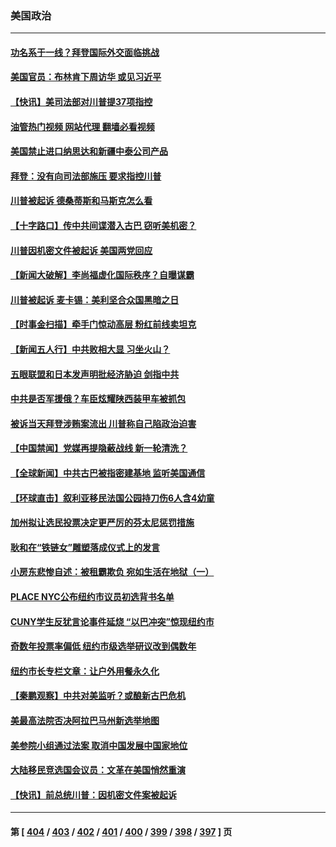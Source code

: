 ### 美国政治
---
#### [功名系于一线？拜登国际外交面临挑战](../../pages/ncid1078159/n14013390.md?06100445) 
#### [美国官员：布林肯下周访华 或见习近平](../../pages/ncid1078159/n14013392.md?06100445) 
#### [【快讯】美司法部对川普提37项指控](../../pages/ncid1078159/n14013395.md?06100445) 
#### [油管热门视频 网站代理 翻墙必看视频](http://138.2.39.72:81/youtube.html?epic-marker?06100445)
#### [美国禁止进口纳思达和新疆中泰公司产品](../../pages/ncid1078159/n14013388.md?06100445) 
#### [拜登：没有向司法部施压 要求指控川普](../../pages/ncid1078159/n14013391.md?06100445) 
#### [川普被起诉 德桑蒂斯和马斯克怎么看](../../pages/ncid1078159/n14013334.md?06100445) 
#### [【十字路口】传中共间谍潜入古巴 窃听美机密？](../../pages/ncid1078159/n14013251.md?06100445) 
#### [川普因机密文件被起诉 美国两党回应](../../pages/ncid1078159/n14013173.md?06100445) 
#### [【新闻大破解】李尚福虚化国际秩序？自曝谋霸](../../pages/ncid1078159/n14013214.md?06100445) 
#### [川普被起诉 麦卡锡：美利坚合众国黑暗之日](../../pages/ncid1078159/n14013316.md?06100445) 
#### [【时事金扫描】牵手门惊动高层 粉红前线卖坦克](../../pages/ncid1078159/n14012807.md?06100445) 
#### [【新闻五人行】中共败相大显 习坐火山？](../../pages/ncid1078159/n14013320.md?06100445) 
#### [五眼联盟和日本发声明批经济胁迫 剑指中共](../../pages/ncid1078159/n14013308.md?06100445) 
#### [中共是否军援俄？车臣炫耀陕西装甲车被抓包](../../pages/ncid1078159/n14013189.md?06100445) 
#### [被诉当天拜登涉贿案流出 川普称自己陷政治迫害](../../pages/ncid1078159/n14013172.md?06100445) 
#### [【中国禁闻】党媒再提隐蔽战线 新一轮清洗？](../../pages/ncid1078159/n14012649.md?06100445) 
#### [【全球新闻】中共古巴被指密建基地 监听美国通信](../../pages/ncid1078159/n14013071.md?06100445) 
#### [【环球直击】叙利亚移民法国公园持刀伤6人含4幼童](../../pages/ncid1078159/n14012664.md?06100445) 
#### [加州拟让选民投票决定更严厉的芬太尼惩罚措施](../../pages/ncid1078159/n14013011.md?06100445) 
#### [耿和在“铁链女”雕塑落成仪式上的发言](../../pages/ncid1078159/n14013004.md?06100445) 
#### [小房东悲惨自述：被租霸欺负 宛如生活在地狱（一）](../../pages/ncid1078159/n14012924.md?06100445) 
#### [PLACE NYC公布纽约市议员初选背书名单](../../pages/ncid1078159/n14012901.md?06100445) 
#### [CUNY学生反犹言论事件延烧 “以巴冲突”惊现纽约市](../../pages/ncid1078159/n14012910.md?06100445) 
#### [奇数年投票率偏低 纽约市级选举研议改到偶数年](../../pages/ncid1078159/n14012905.md?06100445) 
#### [纽约市长专栏文章：让户外用餐永久化](../../pages/ncid1078159/n14012865.md?06100445) 
#### [【秦鹏观察】中共对美监听？或酿新古巴危机](../../pages/ncid1078159/n14012690.md?06100445) 
#### [美最高法院否决阿拉巴马州新选举地图](../../pages/ncid1078159/n14012608.md?06100445) 
#### [美参院小组通过法案 取消中国发展中国家地位](../../pages/ncid1078159/n14012741.md?06100445) 
#### [大陆移民竞选国会议员：文革在美国悄然重演](../../pages/ncid1078159/n14012813.md?06100445) 
#### [【快讯】前总统川普：因机密文件案被起诉](../../pages/ncid1078159/n14012714.md?06100445) 

---
#### 第 [ [404](./404.md?06100445) / [403](./403.md?06100445) / [402](./402.md?06100445) / [401](./401.md?06100445) / [400](./400.md?06100445) / [399](./399.md?06100445) / [398](./398.md?06100445) / [397](./397.md?06100445) ] 页
